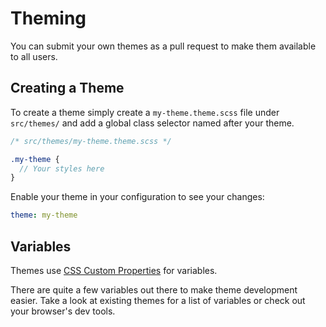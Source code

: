 # Theming

You can submit your own themes as a pull request to make them available to all users.

## Creating a Theme

To create a theme simply create a `my-theme.theme.scss` file under `src/themes/`
and add a global class selector named after your theme.

```scss
/* src/themes/my-theme.theme.scss */

.my-theme {
  // Your styles here
}
```

Enable your theme in your configuration to see your changes:

```yaml
theme: my-theme
```

## Variables

Themes use [CSS Custom Properties](https://developer.mozilla.org/en-US/docs/Web/CSS/--*) for variables.

There are quite a few variables out there to make theme development easier.
Take a look at existing themes for a list of variables or check out
your browser's dev tools.
